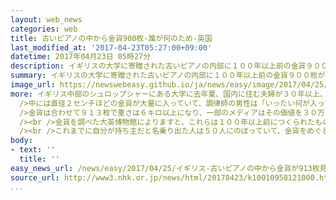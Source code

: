 ```yaml
---
layout: web_news
categories: web
title: 古いピアノの中から金貨900枚-誰が何のため-英国
last_modified_at: '2017-04-23T05:27:00+09:00'
datetime: 2017年04月23日 05時27分
description: イギリスの大学に寄贈された古いピアノの内部に１００年以上前の金貨９００枚が隠されているのが見つかりました。持ち主だと名乗り出た人は５０人にのぼり、誰が何のために隠したのか、金貨をめぐるミステリーの解明に注目が集まっています。
summary: イギリスの大学に寄贈された古いピアノの内部に１００年以上前の金貨９００枚が隠されているのが見つかりました。持ち主だと名乗り出た人は５０人にのぼり、誰が何のために隠したのか、金貨をめぐるミステリーの解明に注目が集まっています。
image_url: https://newswebeasy.github.io/ja/news/easy/image/2017/04/25/k10010958121000.jpg
more: イギリス中部のシュロップシャーにある大学に去年夏、国内に住む夫婦が３０年以上、所有していた古いピアノが寄贈されました。去年の暮れになって大学に呼ばれた調律師が鍵盤をはずしたところ、内部から布の包み７つと革の巾着袋１つが見つかりました。<br
  />中には直径２センチほどの金貨が大量に入っていて、調律師の男性は「いったい何が入っているのか確認しなければと思って開けましたが、まさか金貨だとは想像せず、目を疑いました」と話しています。<br
  />金貨は合わせて９１３枚で重さは６キロ以上になり、一部のメディアはその価値を３０万ポンドから４０万ポンド、日本円にして４２００万円から５６００万円にのぼると推定しています。<br
  /><br />金貨を調べた大英博物館によりますと、これらは１００年以上前につくられたものですが、いったい誰が、何のためにピアノの内部に隠したのかは全く分からないということです。<br
  /><br />これまでに自分が持ち主だと名乗り出た人は５０人にのぼっていて、金貨をめぐるミステリーの解明に注目が集まっています。
body:
- text: ''
  title: ''
easy_news_url: /news/easy/2017/04/25/イギリス-古いピアノの中から金貨が913枚見つかる/
source_url: http://www3.nhk.or.jp/news/html/20170423/k10010958121000.html?utm_int=nsearch_contents_search-items_001
...
```

